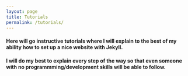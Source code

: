 ```yaml
---
layout: page
title: Tutorials
permalink: /tutorials/
---
```

<h4>Here will go instructive tutorials where I will explain to the best of my ability how to set up a nice website with Jekyll.</h4>

<h4>I will do my best to explain every step of the way so that even someone with no programmming/development skills will be able to follow.</h4>
